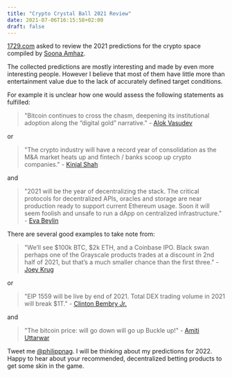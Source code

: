 ```yaml
---
title: "Crypto Crystal Ball 2021 Review"
date: 2021-07-06T16:15:58+02:00
draft: false
---
```

[1729.com](https://1729.com/crypto-crystal-ball-2021) asked to review the 2021 predictions for the crypto space compiled by [Soona Amhaz](https://medium.com/tokendaily/the-2021-crypto-crystal-ball-fac70de8aac3).

The collected predictions are mostly interesting and made by even more interesting people. However I believe that most of them have little more than entertainment value due to the lack of accurately defined target conditions.

For example it is unclear how one would assess the following statements as fulfilled: 

> "Bitcoin continues to cross the chasm, deepening its institutional adoption along the “digital gold” narrative." - [Alok Vasudev](https://twitter.com/AlokVasudev)

or

> "The crypto industry will have a record year of consolidation as the M&A market heats up and fintech / banks scoop up crypto companies." - [Kinjal Shah](https://twitter.com/_kinjalbshah?lang=en)

and

> "2021 will be the year of decentralizing the stack. The critical protocols for decentralized APIs, oracles and storage are near production ready to support current Ethereum usage. Soon it will seem foolish and unsafe to run a dApp on centralized infrastructure." - [Eva Beylin](https://twitter.com/evabeylin)


There are several good examples to take note from:

> "We’ll see $100k BTC, $2k ETH, and a Coinbase IPO. Black swan perhaps one of the Grayscale products trades at a discount in 2nd half of 2021, but that’s a much smaller chance than the first three." - [Joey Krug](https://twitter.com/joeykrug?lang=en)

or

> "EIP 1559 will be live by end of 2021. Total DEX trading volume in 2021 will break $1T." - [Clinton Bembry Jr.](https://twitter.com/clintonbembryjr)

and

> "The bitcoin price: will go down will go up Buckle up!" - [Amiti Uttarwar](https://twitter.com/amizi)

Tweet me [@philippnag](https://twitter.com/philippnag). I will be thinking about my predictions for 2022. Happy to hear about your recommended, decentralized betting products to get some skin in the game.